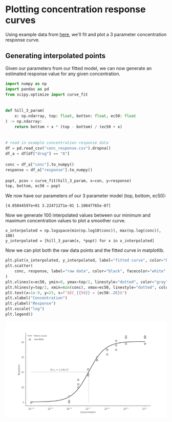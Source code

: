 # Plotting concentration response curves

Using example data from [here](https://gist.githubusercontent.com/Swarchal/f853a013cb5c055343b3c0efbf0b79ba/raw/8768cc544d80c0314ab710151b3d16a5801bb346/conc_response.csv), we'll fit and plot a 3 parameter concentration response curve.


## Generating interpolated points

Given our parameters from our fitted model, we can now generate an estimated response
value for any given concentration.


```python
import numpy as np
import pandas as pd
from scipy.optimize import curve_fit


def hill_3_param(
    x: np.ndarray, top: float, botton: float, ec50: float
) -> np.ndarray:
    return bottom + x * (top - bottom) / (ec50 + x)


# read in example concentration response data
df = pd.read_csv("conc_response.csv").dropna()
df_a = df[df["drug"] == "A"]

conc = df_a["conc"].to_numpy()
response = df_a["response"].to_numpy()

popt, pcov = curve_fit(hill_3_param, x=con, y=response)
top, bottom, ec50 = popt
```

We now have our parameters of our 3 parameter model (top, bottom, ec50):
```
[4.05044597e+01 3.22471271e-01 1.10047765e-07]
```


Now we generate 100 interpolated values between our minimum and maximum concentration
values to plot a smoother curve.

```
x_interpolated = np.logspace(min(np.log10(conc)), max(np.log(conc)), 100)
y_interpolated = [hill_3_param(x, *popt) for x in x_interpolated]
```


Now we can plot both the raw data points and the fitted curve in matplotlib.

```python
plt.plot(x_interpolated, y_interpolated, label="fitted curve", color="black")
plt.scatter(
    conc, response, label="raw data", color="black", facecolor="white", zorder=99
)
plt.vlines(x=ec50, ymin=0, ymax=top/2, linestyle="dotted", color="gray")
plt.hlines(y=top/2, xmin=min(conc), xmax=ec50, linestyle="dotted", color="gray")
plt.text(x=1e-9, y=23, s=f"$EC_{{50}} = {ec50:.2E}$")
plt.xlabel("Concentration")
plt.ylabel("Response")
plt.xscale("log")
plt.legend()
```

![conc response curve](../img/conc_response_3_param_single.png)
